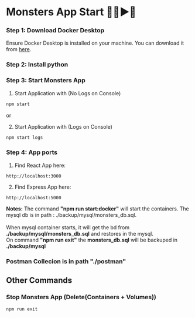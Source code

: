 # Monsters App Start 🚀🏁▶️🚩

### Step 1: Download Docker Desktop
Ensure Docker Desktop is installed on your machine. You can download it from [here](https://www.docker.com/products/docker-desktop).

### Step 2: Install python

### Step 3: Start Monsters App

1. Start Application with (No Logs on Console)
```bash
npm start
```
or

2. Start Application with (Logs on Console)
```bash
npm start logs
```

### Step 4: App ports

1. Find React App here:
```
http://localhost:3000
```

2. Find Express App here:
```
http://localhost:5000
```
<b>Notes:</b> The command <b>"npm run start:docker"</b> will start the containers. The mysql db is in path : ./backup/mysql/monsters_db.sql.
<br/>
<br/>
When mysql container starts, it will get the bd from <b>./backup/mysql/monsters_db.sql</b> and restores in the mysql.
<br/>
On command <b>"npm run exit"</b> the <b>monsters_db.sql</b> will be backuped in <b>./backup/mysql</b>

### Postman Collecion is in path "./postman"
## Other Commands
### Stop Monsters App (Delete(Containers + Volumes))
```bash
npm run exit
```